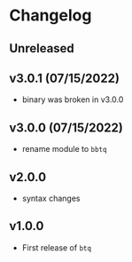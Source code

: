 # Changelog

<!--next-version-placeholder-->

## Unreleased



## v3.0.1 (07/15/2022)

- binary was broken in v3.0.0

## v3.0.0 (07/15/2022)

- rename module to `bbtq`

## v2.0.0

- syntax changes

## v1.0.0

- First release of `btq`
